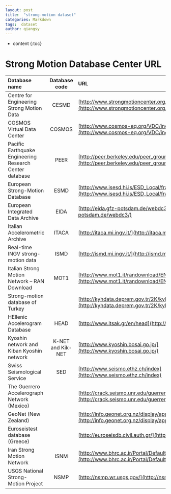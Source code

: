 ```yaml
---
layout: post
title:  "strong-motion dataset"
categories: Markdown
tags:  dataset
author: qiangsy
---
```


* content
{:toc}

# **Strong Motion Database Center URL**

| Database name | Database code | URL  |
| :--------- | :----:  | :---- |
| Centre for Engineering Strong Motion Data |CESMD| [http://www.strongmotioncenter.org/](http://www.strongmotioncenter.org/)   |
| COSMOS Virtual Data Center |COSMOS| [http://www.cosmos-eq.org/VDC/index.html](http://www.cosmos-eq.org/VDC/index.html) |
| Pacific Earthquake Engineering Research Center database|PEER|  [http://peer.berkeley.edu/peer_ground_motion_database](http://peer.berkeley.edu/peer_ground_motion_database) |
| European Strong-Motion Database| ESMD| [http://www.isesd.hi.is/ESD_Local/frameset.htm](http://www.isesd.hi.is/ESD_Local/frameset.htm) |
| European Integrated Data Archive|  EIDA|  [http://eida.gfz-potsdam.de/webdc3/](http://eida.gfz-potsdam.de/webdc3/) |
| Italian Accelerometric Archive | ITACA| [http://itaca.mi.ingv.it/](http://itaca.mi.ingv.it/) |
| Real-time INGV strong- motion data |  ISMD|  [http://ismd.mi.ingv.it/](http://ismd.mi.ingv.it/) |
| Italian Strong Motion Network – RAN Download | MOT1 |  [http://www.mot1.it/randownload/EN/index.php](http://www.mot1.it/randownload/EN/index.php) |
| Strong-motion database of Turkey | | [http://kyhdata.deprem.gov.tr/2K/kyhdata_v4.php](http://kyhdata.deprem.gov.tr/2K/kyhdata_v4.php) |
| HEllenic Accelerogram Database| HEAD|  [http://www.itsak.gr/en/head](http://www.itsak.gr/en/head) |
| Kyoshin network and Kiban Kyoshin network |  K-NET and Kik-NET |[http://www.kyoshin.bosai.go.jp/](http://www.kyoshin.bosai.go.jp/) |
| Swiss Seismological Service | SED | [http://www.seismo.ethz.ch/index](http://www.seismo.ethz.ch/index) |
| The Guerrero Accelerograph Network (Mexico) | | [http://crack.seismo.unr.edu/guerrero/description.html](http://crack.seismo.unr.edu/guerrero/description.html) |
| GeoNet (New Zealand) | |  [http://info.geonet.org.nz/display/appdata/Applications+and+Data](http://info.geonet.org.nz/display/appdata/Applications+and+Data) |
| Euroseistest database (Greece)|   | [http://euroseisdb.civil.auth.gr/](http://euroseisdb.civil.auth.gr/) |
| Iran Strong Motion Network | ISNM | [http://www.bhrc.ac.ir/Portal/Default.aspx?tabid=635](http://www.bhrc.ac.ir/Portal/Default.aspx?tabid=635) |
| USGS National Strong- Motion Project |NSMP | [http://nsmp.wr.usgs.gov/](http://nsmp.wr.usgs.gov/) |


